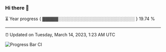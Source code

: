 ### Hi there 👋

⏳ Year progress { ▓▓▓▓▓░░░░░░░░░░░░░░░░░░░░░░░░░ } 19.74 %

---

⏰ Updated on Tuesday, March 14, 2023, 1:23 AM UTC

![Progress Bar CI](https://github.com/arthurbuhl/arthurbuhl/workflows/Progress%20Bar%20CI/badge.svg)
